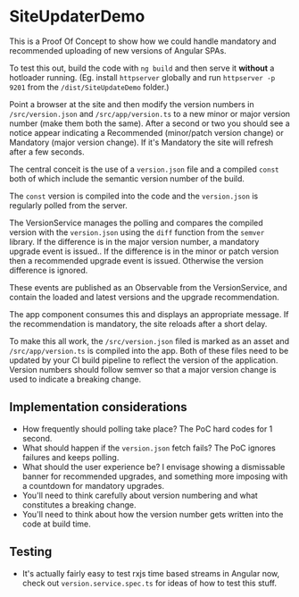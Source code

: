 # SiteUpdaterDemo

This is a Proof Of Concept to show how we could handle mandatory and recommended uploading of new versions of Angular SPAs.

To test this out, build the code with `ng build` and then serve it **without** a hotloader running. (Eg. install `httpserver` globally and run `httpserver -p 9201` from the `/dist/SiteUpdateDemo` folder.)

Point a browser at the site and then modify the version numbers in `/src/version.json` and `/src/app/version.ts` to a new minor or major version number (make them both the same). After a second or two you should see a notice appear indicating a Recommended (minor/patch version change) or Mandatory (major version change). If it's Mandatory the site will refresh after a few seconds.

The central conceit is the use of a `version.json` file and a compiled `const` both of which include the semantic version number of the build.

The `const` version is compiled into the code and the `version.json` is regularly polled from the server.

The VersionService manages the polling and compares the compiled version with the `version.json` using the `diff` function from the `semver` library. If the difference is in the major version number, a mandatory upgrade event is issued.. If the difference is in the minor or patch version then a recommended upgrade event is issued. Otherwise the version difference is ignored.

These events are published as an Observable from the VersionService, and contain the loaded and latest versions and the upgrade recommendation.

The app component consumes this and displays an appropriate message. If the recommendation is mandatory, the site reloads after a short delay.

To make this all work, the `/src/version.json` filed is marked as an asset and `/src/app/version.ts` is compiled into the app. Both of these files need to be updated by your CI build pipeline to reflect the version of the application. Version numbers should follow semver so that a major version change is used to indicate a breaking change.

## Implementation considerations

- How frequently should polling take place? The PoC hard codes for 1 second.
- What should happen if the `version.json` fetch fails? The PoC ignores failures and keeps polling.
- What should the user experience be? I envisage showing a dismissable banner for recommended upgrades, and something more imposing with a countdown for mandatory upgrades.
- You'll need to think carefully about version numbering and what constitutes a breaking change.
- You'll need to think about how the version number gets written into the code at build time.

## Testing

- It's actually fairly easy to test rxjs time based streams in Angular now, check out `version.service.spec.ts` for ideas of how to test this stuff.